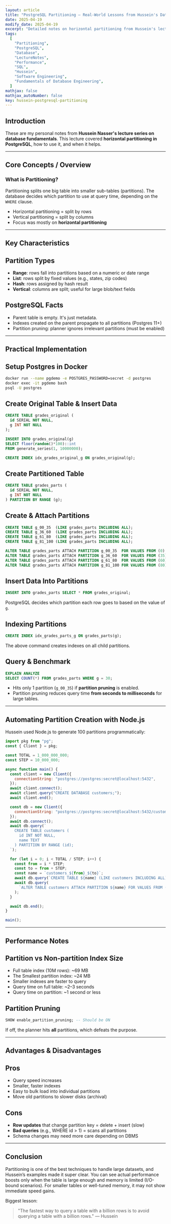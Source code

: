 ```yaml
---
layout: article
title: "PostgreSQL Partitioning – Real-World Lessons from Hussein's Database Lectures"
date: 2025-04-19
modify_date: 2025-04-19
excerpt: "Detailed notes on horizontal partitioning from Hussein's lecture series. Includes real PostgreSQL examples, performance tips, automation scripts, and how partitions improve query speed."
tags:
  [
    "Partitioning",
    "PostgreSQL",
    "Database",
    "LectureNotes",
    "Performance",
    "SQL",
    "Hussein",
    "Software Engineering",
    "Fundamentals of Database Engineering",
  ]
mathjax: false
mathjax_autoNumber: false
key: hussein-postgresql-partitioning
---
```


## Introduction

These are my personal notes from **Hussein Nasser's lecture series on database fundamentals**. This lecture covered **horizontal partitioning in PostgreSQL**, how to use it, and when it helps.

---

## Core Concepts / Overview

### What is Partitioning?

Partitioning splits one big table into smaller sub-tables (partitions). The database decides which partition to use at query time, depending on the `WHERE` clause.

- Horizontal partitioning = split by rows
- Vertical partitioning = split by columns
- Focus was mostly on **horizontal partitioning**

---

## Key Characteristics

## Partition Types

- **Range**: rows fall into partitions based on a numeric or date range
- **List**: rows split by fixed values (e.g., states, zip codes)
- **Hash**: rows assigned by hash result
- **Vertical**: columns are split; useful for large blob/text fields

## PostgreSQL Facts

- Parent table is empty. It's just metadata.
- Indexes created on the parent propagate to all partitions (Postgres 11+)
- Partition pruning: planner ignores irrelevant partitions (must be enabled)

---

## Practical Implementation

## Setup Postgres in Docker

```bash
docker run --name pgdemo -e POSTGRES_PASSWORD=secret -d postgres
docker exec -it pgdemo bash
psql -U postgres
```

## Create Original Table & Insert Data

```sql
CREATE TABLE grades_original (
  id SERIAL NOT NULL,
  g INT NOT NULL
);

INSERT INTO grades_original(g)
SELECT floor(random()*100)::int
FROM generate_series(1, 10000000);

CREATE INDEX idx_grades_original_g ON grades_original(g);
```

## Create Partitioned Table

```sql
CREATE TABLE grades_parts (
  id SERIAL NOT NULL,
  g INT NOT NULL
) PARTITION BY RANGE (g);
```

## Create & Attach Partitions

```sql
CREATE TABLE g_00_35  (LIKE grades_parts INCLUDING ALL);
CREATE TABLE g_36_60  (LIKE grades_parts INCLUDING ALL);
CREATE TABLE g_61_80  (LIKE grades_parts INCLUDING ALL);
CREATE TABLE g_81_100 (LIKE grades_parts INCLUDING ALL);

ALTER TABLE grades_parts ATTACH PARTITION g_00_35  FOR VALUES FROM (0)  TO (35);
ALTER TABLE grades_parts ATTACH PARTITION g_36_60  FOR VALUES FROM (35) TO (60);
ALTER TABLE grades_parts ATTACH PARTITION g_61_80  FOR VALUES FROM (60) TO (80);
ALTER TABLE grades_parts ATTACH PARTITION g_81_100 FOR VALUES FROM (80) TO (100);
```

## Insert Data Into Partitions

```sql
INSERT INTO grades_parts SELECT * FROM grades_original;
```

PostgreSQL decides which partition each row goes to based on the value of `g`.

## Indexing Partitions

```sql
CREATE INDEX idx_grades_parts_g ON grades_parts(g);
```

The above command creates indexes on all child partitions.

## Query & Benchmark

```sql
EXPLAIN ANALYZE
SELECT COUNT(*) FROM grades_parts WHERE g = 30;
```

- Hits only 1 partition (`g_00_35`) if **partition pruning** is enabled.
- Partition pruning reduces query time **from seconds to milliseconds** for large tables.

---

## Automating Partition Creation with Node.js

Hussein used Node.js to generate 100 partitions programmatically:

```js
import pkg from "pg";
const { Client } = pkg;

const TOTAL = 1_000_000_000;
const STEP = 10_000_000;

async function main() {
  const client = new Client({
    connectionString: "postgres://postgres:secret@localhost:5432",
  });
  await client.connect();
  await client.query("CREATE DATABASE customers;");
  await client.end();

  const db = new Client({
    connectionString: "postgres://postgres:secret@localhost:5432/customers",
  });
  await db.connect();
  await db.query(`
    CREATE TABLE customers (
      id INT NOT NULL,
      name TEXT
    ) PARTITION BY RANGE (id);
  `);

  for (let i = 0; i < TOTAL / STEP; i++) {
    const from = i * STEP;
    const to = from + STEP;
    const name = `customers_${from}_${to}`;
    await db.query(`CREATE TABLE ${name} (LIKE customers INCLUDING ALL);`);
    await db.query(
      `ALTER TABLE customers ATTACH PARTITION ${name} FOR VALUES FROM (${from}) TO (${to});`
    );
  }

  await db.end();
}

main();
```

---

## Performance Notes

## Partition vs Non-partition Index Size

- Full table index (10M rows): ~69 MB
- The Smallest partition index: ~24 MB
- Smaller indexes are faster to query
- Query time on full table: ~2–3 seconds
- Query time on partition: ~1 second or less

## Partition Pruning

```sql
SHOW enable_partition_pruning; -- Should be ON
```

If off, the planner hits **all** partitions, which defeats the purpose.

---

## Advantages & Disadvantages

## Pros

- Query speed increases
- Smaller, faster indexes
- Easy to bulk load into individual partitions
- Move old partitions to slower disks (archival)

## Cons

- **Row updates** that change partition key = delete + insert (slow)
- **Bad queries** (e.g., WHERE id > 1) = scans all partitions
- Schema changes may need more care depending on DBMS

---

## Conclusion

Partitioning is one of the best techniques to handle large datasets, and Hussein’s examples made it super clear. You can see actual performance boosts only when the table is large enough and memory is limited (I/O-bound scenarios). For smaller tables or well-tuned memory, it may not show immediate speed gains.

Biggest lesson:

> "The fastest way to query a table with a billion rows is to avoid querying a table with a billion rows." — Hussein
